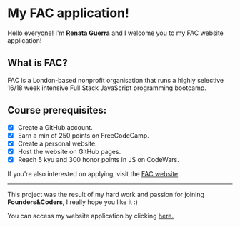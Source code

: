 # My FAC application!

Hello everyone! I'm **Renata Guerra** and I welcome you to my FAC website application!

## What is FAC?
FAC is a London-based nonprofit organisation that runs a highly selective 16/18 week intensive Full Stack JavaScript programming bootcamp.

## Course prerequisites:

- [x] Create a GitHub account.
- [x] Earn a min of 250 points on FreeCodeCamp.
- [x] Create a personal website.
- [x] Host the website on GitHub pages.
- [x] Reach 5 kyu and 300 honor points in JS on CodeWars.

If you're also interested on applying, visit the [FAC website](https://www.foundersandcoders.com/apply/).

------------------------------------------------------

This project was the result of my hard work and passion for joining **Founders&Coders**, I really hope you like it :)

You can access my website application by clicking [here.](https://renatajarmova.github.io/FAC/)
